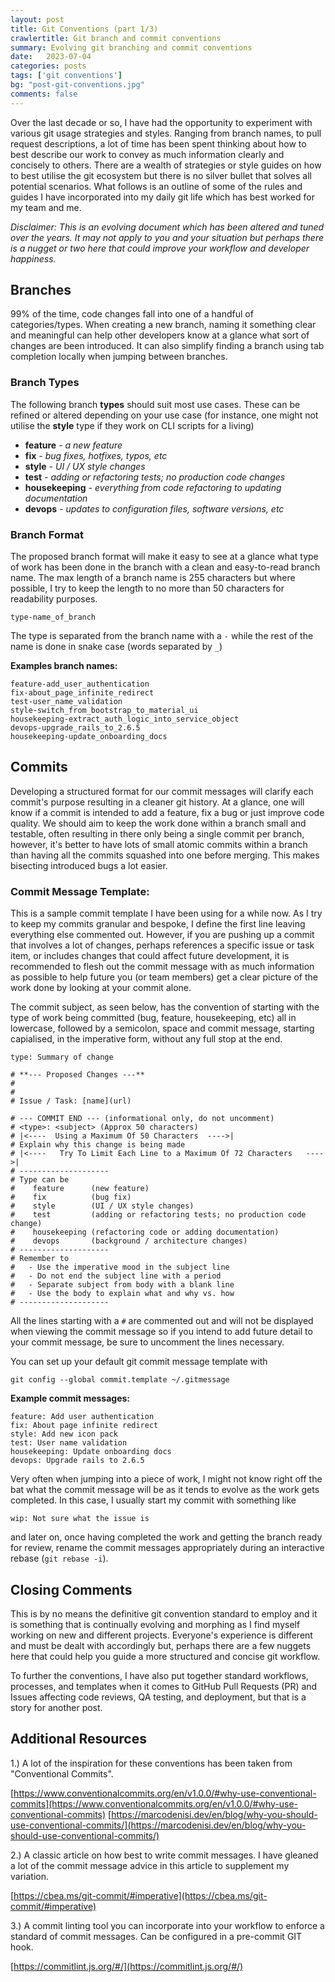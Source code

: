 ```yaml
---
layout: post
title: Git Conventions (part 1/3)
crawlertitle: Git branch and commit conventions
summary: Evolving git branching and commit conventions
date:   2023-07-04
categories: posts
tags: ['git conventions']
bg: "post-git-conventions.jpg"
comments: false
---
```


Over the last decade or so, I have had the opportunity to experiment with various git usage strategies and styles. Ranging from branch names, to pull request descriptions, a lot of time has been spent thinking about how to best describe our work to convey as much information clearly and concisely to others. There are a wealth of strategies or style guides on how to best utilise the git ecosystem but there is no silver bullet that solves all potential scenarios. What follows is an outline of some of the rules and guides I have incorporated into my daily git life which has best worked for my team and me.

*Disclaimer: This is an evolving document which has been altered and tuned over the years. It may not apply to you and your situation but perhaps there is a nugget or two here that could improve your workflow and developer happiness.*

## Branches
99% of the time, code changes fall into one of a handful of categories/types. When creating a new branch, naming it something clear and meaningful can help other developers know at a glance what sort of changes are been introduced. It can also simplify finding a branch using tab completion locally when jumping between branches.

### Branch Types
The following branch **types** should suit most use cases. These can be refined or altered depending on your use case (for instance, one might not utilise the **style** type if they work on CLI scripts for a living)

- **feature** _- a new feature_
- **fix** _- bug fixes, hotfixes, typos, etc_
- **style** _- UI / UX style changes_
- **test** _- adding or refactoring tests; no production code changes_
- **housekeeping** _- everything from code refactoring to updating documentation_
- **devops** _- updates to configuration files, software versions, etc_

### Branch Format

The proposed branch format will make it easy to see at a glance what type of work has been done in the branch with a clean and easy-to-read branch name. The max length of a branch name is 255 characters but where possible, I try to keep the length to no more than 50 characters for readability purposes.

```
type-name_of_branch
```

The type is separated from the branch name with a `-` while the rest of the name is done in snake case (words separated by `_`)

**Examples branch names:**
```
feature-add_user_authentication
fix-about_page_infinite_redirect
test-user_name_validation
style-switch_from_bootstrap_to_material_ui
housekeeping-extract_auth_logic_into_service_object
devops-upgrade_rails_to_2.6.5
housekeeping-update_onboarding_docs
```

## Commits
Developing a structured format for our commit messages will clarify each commit's purpose resulting in a cleaner git history. At a glance, one will know if a commit is intended to add a feature, fix a bug or just improve code quality. We should aim to keep the work done within a branch small and testable, often resulting in there only being a single commit per branch, however, it's better to have lots of small atomic commits within a branch than having all the commits squashed into one before merging. This makes bisecting introduced bugs a lot easier.

### Commit Message Template:

This is a sample commit template I have been using for a while now. As I try to keep my commits granular and bespoke, I define the first line leaving everything else commented out. However, if you are pushing up a commit that involves a lot of changes, perhaps references a specific issue or task item, or includes changes that could affect future development, it is recommended to flesh out the commit message with as much information as possible to help future you (or team members) get a clear picture of the work done by looking at your commit alone.

The commit subject, as seen below, has the convention of starting with the type of work being committed (bug, feature, housekeeping, etc) all in lowercase, followed by a semicolon, space and commit message, starting capialised, in the imperative form, without any full stop at the end.

```
type: Summary of change

# **--- Proposed Changes ---**
#
#
# Issue / Task: [name](url)

# --- COMMIT END --- (informational only, do not uncomment)
# <type>: <subject> (Approx 50 characters)
# |<----  Using a Maximum Of 50 Characters  ---->|
# Explain why this change is being made
# |<----   Try To Limit Each Line to a Maximum Of 72 Characters   ---->|
# --------------------
# Type can be
#    feature      (new feature)
#    fix          (bug fix)
#    style        (UI / UX style changes)
#    test         (adding or refactoring tests; no production code change)
#    housekeeping (refactoring code or adding documentation)
#    devops       (background / architecture changes)
# --------------------
# Remember to
#   - Use the imperative mood in the subject line
#   - Do not end the subject line with a period
#   - Separate subject from body with a blank line
#   - Use the body to explain what and why vs. how
# --------------------
```

All the lines starting with a `#` are commented out and will not be displayed when viewing the commit message so if you intend to add future detail to your commit message, be sure to uncomment the lines necessary.

You can set up your default git commit message template with
```
git config --global commit.template ~/.gitmessage
```

**Example commit messages:**
```
feature: Add user authentication
fix: About page infinite redirect
style: Add new icon pack
test: User name validation
housekeeping: Update onboarding docs
devops: Upgrade rails to 2.6.5
```

Very often when jumping into a piece of work, I might not know right off the bat what the commit message will be as it tends to evolve as the work gets completed. In this case, I usually start my commit with something like

```
wip: Not sure what the issue is
```
and later on, once having completed the work and getting the branch ready for review, rename the commit messages appropriately during an interactive rebase (`git rebase -i`).

## Closing Comments

This is by no means the definitive git convention standard to employ and it is something that is continually evolving and morphing as I find myself working on new and different projects. Everyone's experience is different and must be dealt with accordingly but, perhaps there are a few nuggets here that could help you guide a more structured and concise git workflow.

To further the conventions, I have also put together standard workflows, processes, and templates when it comes to GitHub Pull Requests (PR) and Issues affecting code reviews, QA testing, and deployment, but that is a story for another post.

## Additional Resources

1.) A lot of the inspiration for these conventions has been taken from "Conventional Commits".

[https://www.conventionalcommits.org/en/v1.0.0/#why-use-conventional-commits](https://www.conventionalcommits.org/en/v1.0.0/#why-use-conventional-commits)
[https://marcodenisi.dev/en/blog/why-you-should-use-conventional-commits/](https://marcodenisi.dev/en/blog/why-you-should-use-conventional-commits/)

2.) A classic article on how best to write commit messages. I have gleaned a lot of the commit message advice in this article to supplement my variation.

[https://cbea.ms/git-commit/#imperative](https://cbea.ms/git-commit/#imperative)

3.) A commit linting tool you can incorporate into your workflow to enforce a standard of commit messages. Can be configured in a pre-commit GIT hook.

[https://commitlint.js.org/#/](https://commitlint.js.org/#/)
